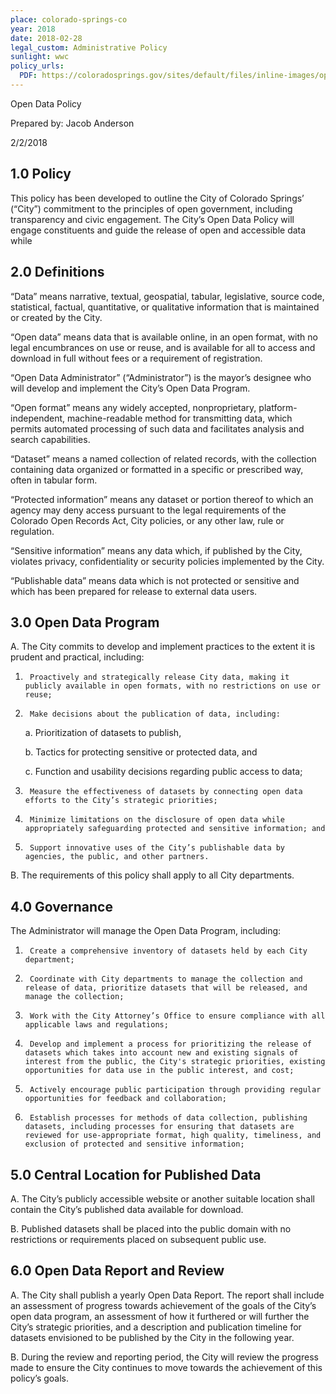 ```yaml
---
place: colorado-springs-co
year: 2018
date: 2018-02-28
legal_custom: Administrative Policy
sunlight: wwc
policy_urls:
  PDF: https://coloradosprings.gov/sites/default/files/inline-images/opendatacos_policy_-_signed_final_draft.pdf
---
```


Open Data Policy

Prepared by: Jacob Anderson

2/2/2018

## 1.0     Policy

This policy has been developed to outline the City of Colorado Springs’ (“City”) commitment to the principles of open government, including transparency and civic engagement.  The City’s Open Data Policy will engage constituents and guide the release of open and accessible data while

## 2.0     Definitions


“Data” means narrative, textual, geospatial, tabular, legislative, source code, statistical, factual, quantitative, or qualitative information that is maintained or created by the City.

“Open data” means data that is available online, in an open format, with no legal encumbrances on use or reuse, and is available for all to access and download in full without fees or a requirement of registration.

“Open Data Administrator” (“Administrator”) is the mayor’s designee who will develop and implement the City’s Open Data Program.   

“Open format” means any widely accepted, nonproprietary, platform-independent, machine-readable method for transmitting data, which permits automated processing of such data and facilitates analysis and search capabilities.

“Dataset” means a named collection of related records, with the collection containing data organized or formatted in a specific or prescribed way, often in tabular form.

“Protected information” means any dataset or portion thereof to which an agency may deny access pursuant to the legal requirements of the Colorado Open Records Act, City policies, or any other law, rule or regulation.

“Sensitive information” means any data which, if published by the City, violates privacy, confidentiality or security policies implemented by the City.

“Publishable data” means data which is not protected or sensitive and which has been prepared for release to external data users.


## 3.0     Open Data Program

A. The City commits to develop and implement practices to the extent it is prudent and practical, including:

1.      Proactively and strategically release City data, making it publicly available in open formats, with no restrictions on use or reuse;

2.      Make decisions about the publication of data, including:

    a.      Prioritization of datasets to publish,

    b.      Tactics for protecting sensitive or protected data, and

    c.      Function and usability decisions regarding public access to data;

3.      Measure the effectiveness of datasets by connecting open data efforts to the City’s strategic priorities;

4.      Minimize limitations on the disclosure of open data while appropriately safeguarding protected and sensitive information; and

5.      Support innovative uses of the City’s publishable data by agencies, the public, and other partners.

B. The requirements of this policy shall apply to all City departments.  

## 4.0     Governance

The Administrator will manage the Open Data Program, including:

1.      Create a comprehensive inventory of datasets held by each City department;
2.      Coordinate with City departments to manage the collection and release of data, prioritize datasets that will be released, and manage the collection;
3.      Work with the City Attorney’s Office to ensure compliance with all applicable laws and regulations;
4.      Develop and implement a process for prioritizing the release of datasets which takes into account new and existing signals of interest from the public, the City's strategic priorities, existing opportunities for data use in the public interest, and cost;
5.      Actively encourage public participation through providing regular opportunities for feedback and collaboration;

6.      Establish processes for methods of data collection, publishing datasets, including processes for ensuring that datasets are reviewed for use-appropriate format, high quality, timeliness, and exclusion of protected and sensitive information;

## 5.0     Central Location for Published Data

A. The City’s publicly accessible website or another suitable location shall contain the City’s published data available for download.

B. Published datasets shall be placed into the public domain with no restrictions or requirements placed on subsequent public use.  

## 6.0     Open Data Report and Review

A. The City shall publish a yearly Open Data Report. The report shall include an assessment of progress towards achievement of the goals of the City’s open data program, an assessment of how it furthered or will further the City’s strategic priorities, and a description and publication timeline for datasets envisioned to be published by the City in the following year.

B. During the review and reporting period, the City will review the progress made to ensure the City continues to move towards the achievement of this policy’s goals.

